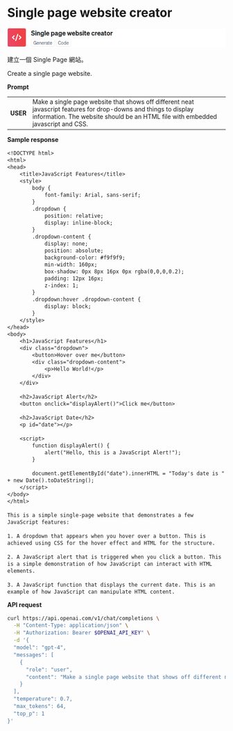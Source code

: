 # Single page website creator

![](./assets/default-single-page-website.png)

建立一個 Single Page 網站。

Create a single page website.

**Prompt**

|||
|-------|------|
|**USER**|Make a single page website that shows off different neat javascript features for drop-downs and things to display information. The website should be an HTML file with embedded javascript and CSS.|

**Sample response**

```
<!DOCTYPE html>
<html>
<head>
    <title>JavaScript Features</title>
    <style>
        body {
            font-family: Arial, sans-serif;
        }
        .dropdown {
            position: relative;
            display: inline-block;
        }
        .dropdown-content {
            display: none;
            position: absolute;
            background-color: #f9f9f9;
            min-width: 160px;
            box-shadow: 0px 8px 16px 0px rgba(0,0,0,0.2);
            padding: 12px 16px;
            z-index: 1;
        }
        .dropdown:hover .dropdown-content {
            display: block;
        }
    </style>
</head>
<body>
    <h1>JavaScript Features</h1>
    <div class="dropdown">
        <button>Hover over me</button>
        <div class="dropdown-content">
            <p>Hello World!</p>
        </div>
    </div>

    <h2>JavaScript Alert</h2>
    <button onclick="displayAlert()">Click me</button>

    <h2>JavaScript Date</h2>
    <p id="date"></p>

    <script>
        function displayAlert() {
            alert("Hello, this is a JavaScript Alert!");
        }

        document.getElementById("date").innerHTML = "Today's date is " + new Date().toDateString();
    </script>
</body>
</html> 

This is a simple single-page website that demonstrates a few JavaScript features:

1. A dropdown that appears when you hover over a button. This is achieved using CSS for the hover effect and HTML for the structure.

2. A JavaScript alert that is triggered when you click a button. This is a simple demonstration of how JavaScript can interact with HTML elements.

3. A JavaScript function that displays the current date. This is an example of how JavaScript can manipulate HTML content.
```

**API request**

```bash
curl https://api.openai.com/v1/chat/completions \
  -H "Content-Type: application/json" \
  -H "Authorization: Bearer $OPENAI_API_KEY" \
  -d '{
  "model": "gpt-4",
  "messages": [
    {
      "role": "user",
      "content": "Make a single page website that shows off different neat javascript features for drop-downs and things to display information. The website should be an HTML file with embedded javascript and CSS."
    }
  ],
  "temperature": 0.7,
  "max_tokens": 64,
  "top_p": 1
}'
```

